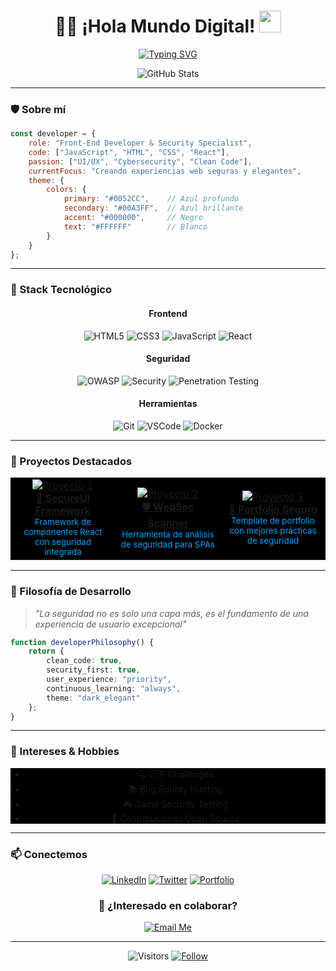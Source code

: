 <div align="center">
  
# 👨‍💻 ¡Hola Mundo Digital! <img src="https://media.giphy.com/media/hvRJCLFzcasrR4ia7z/giphy.gif" width="35">

[![Typing SVG](https://readme-typing-svg.herokuapp.com?font=Fira+Code&pause=1000&color=0081FF&center=true&vCenter=true&random=false&width=435&lines=Desarrollador+Front-End;Especialista+en+Ciberseguridad;Creando+Interfaces+Seguras+%26+Elegantes)](https://git.io/typing-svg)

</div>

<div align="center">
  <img src="https://github-readme-stats.vercel.app/api?username=USUARIO&show_icons=true&theme=github_dark" alt="GitHub Stats" />
</div>

---

### 🛡️ Sobre mí

```javascript
const developer = {
    role: "Front-End Developer & Security Specialist",
    code: ["JavaScript", "HTML", "CSS", "React"],
    passion: ["UI/UX", "Cybersecurity", "Clean Code"],
    currentFocus: "Creando experiencias web seguras y elegantes",
    theme: {
        colors: {
            primary: "#0052CC",    // Azul profundo
            secondary: "#00A3FF",  // Azul brillante
            accent: "#000000",     // Negro
            text: "#FFFFFF"        // Blanco
        }
    }
};
```

---

### 🔧 Stack Tecnológico

<div align="center">

#### Frontend
![HTML5](https://img.shields.io/badge/-HTML5-000000?style=for-the-badge&logo=html5&logoColor=white)
![CSS3](https://img.shields.io/badge/-CSS3-000000?style=for-the-badge&logo=css3&logoColor=00A3FF)
![JavaScript](https://img.shields.io/badge/-JavaScript-000000?style=for-the-badge&logo=javascript&logoColor=F7DF1E)
![React](https://img.shields.io/badge/-React-000000?style=for-the-badge&logo=react&logoColor=00A3FF)

#### Seguridad
![OWASP](https://img.shields.io/badge/-OWASP-000000?style=for-the-badge&logo=owasp&logoColor=0052CC)
![Security](https://img.shields.io/badge/-Web_Security-000000?style=for-the-badge&logo=security&logoColor=00A3FF)
![Penetration Testing](https://img.shields.io/badge/-Penetration_Testing-000000?style=for-the-badge&logo=kalilinux&logoColor=0052CC)

#### Herramientas
![Git](https://img.shields.io/badge/-Git-000000?style=for-the-badge&logo=git&logoColor=white)
![VSCode](https://img.shields.io/badge/-VSCode-000000?style=for-the-badge&logo=visual-studio-code&logoColor=00A3FF)
![Docker](https://img.shields.io/badge/-Docker-000000?style=for-the-badge&logo=docker&logoColor=0052CC)

</div>

---

### 🚀 Proyectos Destacados

<table align="center" style="background-color: #000000;">
  <tr>
    <td align="center" width="33%">
      <a href="ENLACE_PROYECTO_1">
        <img src="/api/placeholder/300/200" alt="Proyecto 1"/>
        <br />
        <b>🔐 SecureUI Framework</b>
      </a>
      <br />
      <sub style="color: #00A3FF">Framework de componentes React con seguridad integrada</sub>
    </td>
    <td align="center" width="33%">
      <a href="ENLACE_PROYECTO_2">
        <img src="/api/placeholder/300/200" alt="Proyecto 2"/>
        <br />
        <b>🛡️ WebSec Scanner</b>
      </a>
      <br />
      <sub style="color: #00A3FF">Herramienta de análisis de seguridad para SPAs</sub>
    </td>
    <td align="center" width="33%">
      <a href="ENLACE_PROYECTO_3">
        <img src="/api/placeholder/300/200" alt="Proyecto 3"/>
        <br />
        <b>💼 Portfolio Seguro</b>
      </a>
      <br />
      <sub style="color: #00A3FF">Template de portfolio con mejores prácticas de seguridad</sub>
    </td>
  </tr>
</table>

---

### 💭 Filosofía de Desarrollo

> *"La seguridad no es solo una capa más, es el fundamento de una experiencia de usuario excepcional"*

```typescript
function developerPhilosophy() {
    return {
        clean_code: true,
        security_first: true,
        user_experience: "priority",
        continuous_learning: "always",
        theme: "dark_elegant"
    };
}
```

---

### 🎯 Intereses & Hobbies

<div align="center" style="background-color: #000000;">

- 🔍 CTF Challenges
- 📚 Bug Bounty Hunting
- 🎮 Game Security Testing
- 🌱 Contribuciones Open Source

</div>

---

### 📫 Conectemos

<div align="center">
  
[![LinkedIn](https://img.shields.io/badge/LinkedIn-000000?style=for-the-badge&logo=linkedin&logoColor=0052CC)](TU_LINKEDIN)
[![Twitter](https://img.shields.io/badge/Twitter-000000?style=for-the-badge&logo=twitter&logoColor=00A3FF)](TU_TWITTER)
[![Portfolio](https://img.shields.io/badge/Portfolio-000000?style=for-the-badge&logo=netlify&logoColor=00A3FF)](TU_PORTFOLIO)

</div>

<div align="center">

### 🤝 ¿Interesado en colaborar?

[![Email Me](https://img.shields.io/badge/Email-000000?style=for-the-badge&logo=gmail&logoColor=white)](mailto:TU_EMAIL)

</div>

---

<div align="center">
  
![Visitors](https://visitor-badge.laobi.icu/badge?page_id=TU_USUARIO.TU_USUARIO&color=00A3FF)
[![Follow](https://img.shields.io/github/followers/TU_USUARIO?label=Follow&style=social)](https://github.com/TU_USUARIO)

</div>
